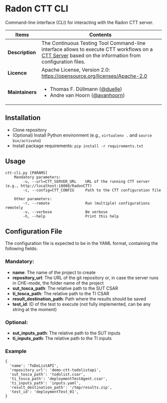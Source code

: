 # Radon CTT CLI

Command-line interface (CLI) for interacting with the Radon CTT server.

| Items | Contents |
| --- | --- |
| **Description** | The Continuous Testing Tool Command-line interface allows to execute CTT workflows on a [CTT Server](https://github.com/radon-h2020/radon-ctt) based on the information from configuration files. |
| **Licence**| Apache License, Version 2.0: https://opensource.org/licenses/Apache-2.0 |
| **Maintainers**| <ul><li>Thomas F. Düllmann ([@duelle](https://github.com/duelle)) </li><li>Andre van Hoorn ([@avanhoorn](https://github.com/avanhoorn)) </li></ul> |


## Installation

* Clone repository
* (Optional) Install Python environment (e.g., `virtualenv .` and `source bin/activate`)
* Install package requirements: `pip install -r requirements.txt`


## Usage
```
ctt-cli.py [PARAMS]
    Mandatory parameters:
        -u, --url=CTT_SERVER_URL    URL of the running CTT server (e.g., http://localhost:18080/RadonCTT)
        -c, --config=CTT_CONFIG     Path to the CTT configuration file
        
    Other parameters:   
        -r, --remote                Run (multiple) configurations remotely
        -v, --verbose               Be verbose
        -h, --help                  Print this help
```

## Configuration File

The configuration file is expected to be in the YAML format, containing the following fields:

### Mandatory:
* **name**: The name of the project to create
* **repository_url**: The URL of the git repository or, in case the server runs in CHE-mode, the folder name of the project
* **sut_tosca_path**: The relative path to the SUT CSAR
* **ti_tosca_path**: The relative path to the TI CSAR
* **result_destination_path**: Path where the results should be saved
* **test_id**: ID of the test to execute (not fully implemented, can be any string at the moment)

### Optional:
* **sut_inputs_path**: The relative path to the SUT inputs 
* **ti_inputs_path**: The relative path to the TI inputs

### Example 
```
{
  'name': 'ToDoListAPI',
  'repository_url': 'demo-ctt-todolistapi',
  'sut_tosca_path': 'todolist.csar',
  'ti_tosca_path': 'deploymentTestAgent.csar',
  'ti_inputs_path': 'inputs.yaml',
  'result_destination_path': '/tmp/results.zip',
  'test_id': 'deploymentTest_01',
}
```
